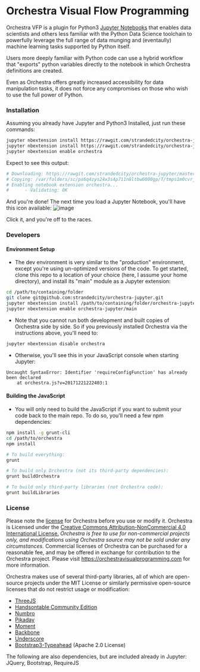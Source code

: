 # Orchestra Visual Flow Programming
Orchestra VFP is a plugin for Python3 [Jupyter Notebooks](https://jupyter-notebook.readthedocs.io/en/stable/notebook.html) that enables data scientists and others less familiar with the Python Data Science toolchain to powerfully leverage the full range of data munging and (eventaully) machine learning tasks supported by Python itself.

Users more deeply familiar with Python code can use a hybrid workflow that "exports" python variables directly to the notebook in which Orchestra definitions are created.

Even as Orchestra offers greatly increased accessibility for data manipulation tasks, it does not force any compromises on those who wish to use the full power of Python.

### Installation

Assuming you already have Jupyter and Python3 Installed, just run these commands:

```bash
jupyter nbextension install https://rawgit.com/strandedcity/orchestra-jupyter/master/dist/orchestra.js
jupyter nbextension install https://rawgit.com/strandedcity/orchestra-jupyter/master/dist/orchestra-libraries.js
jupyter nbextension enable orchestra
```

Expect to see this output:
```bash
# Downloading: https://rawgit.com/strandedcity/orchestra-jupyter/master/dist/orchestra.js -> /var/folders/sc/ps6q4zys24x3s4p711n8ltbw0000gp/T/tmps1m0cvrj/orchestra.js
# Copying: /var/folders/sc/ps6q4zys24x3s4p711n8ltbw0000gp/T/tmps1m0cvrj/orchestra.js -> /usr/local/share/jupyter/nbextensions/orchestra.js
# Enabling notebook extension orchestra...
#      - Validating: OK
```

And you're done! The next time you load a Jupyter Notebook, you'll have this icon available:
![image](https://user-images.githubusercontent.com/1693906/34459711-f5342122-edac-11e7-8f88-de873856b5a9.png)

Click it, and you're off to the races.

### Developers
#### Environment Setup

- The dev environment is very similar to the "production" environment, except you're using un-optimized versions of the code. To get started, clone this repo to a location of your choice (here, I assume your home directory), and install its "main" module as a Jupyter extension:

```bash
cd /path/to/containing/folder
git clone git@github.com:strandedcity/orchestra-jupyter.git
jupyter nbextension install /path/to/containing/folder/orchestra-jupyter --symlink
jupyter nbextension enable orchestra-jupyter/main
```

- Note that you cannot run both development and built copies of Orchestra side by side. So if you previously installed Orchestra via the instructions above, you'll need to:

```bash
jupyter nbextension disable orchestra
```

- Otherwise, you'll see this in your JavaScript console when starting Jupyter:

```
Uncaught SyntaxError: Identifier 'requireConfigFunction' has already been declared
    at orchestra.js?v=20171221222403:1
```

#### Building the JavaScript

- You will only need to build the JavaScript if you want to submit your code back to the main repo. To do so, you'll need a few npm dependencies:

```bash
npm install -g grunt-cli
cd /path/to/orchestra
npm install

# To build everything:
grunt

# To build only Orchestra (not its third-party dependencies):
grunt buildOrchestra

# To build only third-party libraries (not Orchestra code):
grunt buildLibraries
```

### License

Please note the [license](./LICENSE) for Orchestra before you use or modify it. Orchestra is Licensed under the [Creative Commons Attribution-NonCommercial 4.0 International License.](https://creativecommons.org/licenses/by-nc/4.0/) _Orchestra is free to use for non-commercial projects only, and modifications using Orchestra source may not be sold under any circumstances._ Commercial licenses of Orchestra can be purchased for a reasonable fee, and may be offered in exchange for contribution to the Orchestra project. Please visit https://orchestravisualprogramming.com for more information.

Orchestra makes use of several third-party libraries, all of which are open-source projects under the MIT License or similarly permissive open-source licenses that do not restrict usage or modification:

- [ThreeJS](https://github.com/mrdoob/three.js)
- [Handsontable Community Edition](https://github.com/handsontable/handsontable)
- [Numbro](https://github.com/BenjaminVanRyseghem/numbro)
- [Pikaday](https://github.com/dbushell/Pikaday)
- [Moment](https://github.com/moment/moment)
- [Backbone](https://github.com/jashkenas/backbone)
- [Underscore](https://github.com/jashkenas/underscore)
- [Bootstrap3-Typeahead](https://github.com/bassjobsen/Bootstrap-3-Typeahead) (Apache 2.0 License)
 
The following are also dependencies, but are included already in Jupyter:
JQuery, Bootstrap, RequireJS